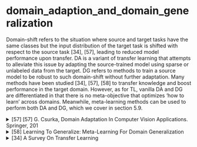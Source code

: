 # domain_adaption_and_domain_generalization
Domain-shift refers to the situation where source and
target tasks have the same classes but the input distribution of the target task is shifted with respect to the source task [34], [57], leading to reduced model performance upon transfer. DA is a variant of transfer learning that attempts to alleviate this issue by adapting the source-trained model using sparse or unlabeled data from the target. DG refers to methods to train a source model to be robust to such domain-shift without further adaptation. Many methods have been studied [34], [57], [58] to transfer knowledge and boost performance in the target domain. However, as for TL, vanilla DA and DG are differentiated in that there is no meta-objective that optimizes ‘how to learn’ across domains. Meanwhile, meta-learning methods can be used to perform both DA and DG, which we cover in section 5.9.

<!-- REFERENCE -->


<details>
<summary>[57] [57] G. Csurka, Domain Adaptation In Computer Vision Applications. Springer, 201</summary>
<br>
<!-- (domain_adaptation_in_computer_vision_applications.md) -->

# domain_adaptation_in_computer_vision_applications.md

<!-- REFERENCE -->


[[57] G. Csurka, Domain Adaptation In Computer Vision Applications. Springer, 201](../papers/domain_adaptation_in_computer_vision_applications.md)

</details>



<details>
<summary>[58] Learning To Generalize: Meta-Learning For Domain Generalization</summary>
<br>
<!-- (learning_to_generalize_meta_learning_for_domain_generalization.md) -->

# learning_to_generalize_meta_learning_for_domain_generalization.md

<!-- REFERENCE -->


[Learning To Generalize: Meta-Learning For Domain Generalization](../papers/learning_to_generalize_meta_learning_for_domain_generalization.md)

</details>



<details>
<summary>[34] A Survey On Transfer Learning</summary>
<br>
<!-- (a_survey_on_transfer_learning.md) -->

# a_survey_on_transfer_learning.md

<!-- REFERENCE -->


[A Survey On Transfer Learning](../papers/a_survey_on_transfer_learning.md)

</details>

